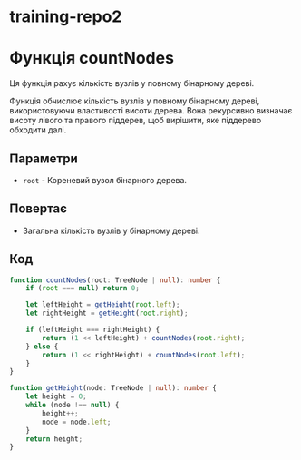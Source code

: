 # training-repo2
# Функція countNodes

Ця функція рахує кількість вузлів у повному бінарному дереві.

Функція обчислює кількість вузлів у повному бінарному дереві, використовуючи властивості висоти дерева. Вона рекурсивно визначає висоту лівого та правого піддерев, щоб вирішити, яке піддерево обходити далі.

## Параметри

- `root` - Кореневий вузол бінарного дерева.

## Повертає

- Загальна кількість вузлів у бінарному дереві.

## Код

```typescript
function countNodes(root: TreeNode | null): number {
    if (root === null) return 0;

    let leftHeight = getHeight(root.left);
    let rightHeight = getHeight(root.right);

    if (leftHeight === rightHeight) {
        return (1 << leftHeight) + countNodes(root.right);
    } else {
        return (1 << rightHeight) + countNodes(root.left);
    }
}

function getHeight(node: TreeNode | null): number {
    let height = 0;
    while (node !== null) {
        height++;
        node = node.left;
    }
    return height;
}